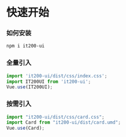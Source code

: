 # 快速开始

### 如何安装

```bash
npm i it200-ui
```

### 全量引入

```JavaScript
import 'it200-ui/dist/css/index.css';
import IT200UI from 'it200-ui';
Vue.use(IT200UI);
```

### 按需引入

```JavaScript
import "it200-ui/dist/css/card.css";
import Card from "it200-ui/dist/card.umd";
Vue.use(Card);
```
